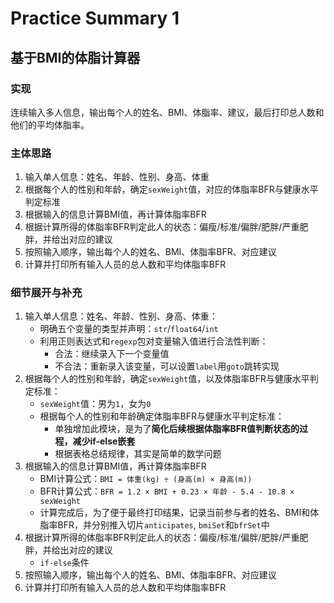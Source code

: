 # Practice Summary 1

## 基于BMI的体脂计算器
### 实现
连续输入多人信息，输出每个人的姓名、BMI、体脂率、建议，最后打印总人数和他们的平均体脂率。
### 主体思路
1. 输入单人信息：姓名、年龄、性别、身高、体重
2. 根据每个人的性别和年龄，确定`sexWeight`值，对应的体脂率BFR与健康水平判定标准
3. 根据输入的信息计算BMI值，再计算体脂率BFR
4. 根据计算所得的体脂率BFR判定此人的状态：偏瘦/标准/偏胖/肥胖/严重肥胖，并给出对应的建议
5. 按照输入顺序，输出每个人的姓名、BMI、体脂率BFR、对应建议
6. 计算并打印所有输入人员的总人数和平均体脂率BFR
### 细节展开与补充
1. 输入单人信息：姓名、年龄、性别、身高、体重：  
   - 明确五个变量的类型并声明：`str`/`float64`/`int`  
   - 利用正则表达式和`regexp`包对变量输入值进行合法性判断：
     - 合法：继续录入下一个变量值
     - 不合法：重新录入该变量，可以设置`label`用`goto`跳转实现  
2. 根据每个人的性别和年龄，确定`sexWeight`值，以及体脂率BFR与健康水平判定标准：  
   - `sexWeight`值：男为`1`，女为`0`
   - 根据每个人的性别和年龄确定体脂率BFR与健康水平判定标准：
     - 单独增加此模块，是为了**简化后续根据体脂率BFR值判断状态的过程，减少if-else嵌套**
     - 根据表格总结规律，其实是简单的数学问题
3. 根据输入的信息计算BMI值，再计算体脂率BFR
   - BMI计算公式：`BMI = 体重(kg) ÷ (身高(m) × 身高(m))`
   - BFR计算公式：`BFR = 1.2 × BMI + 0.23 × 年龄 - 5.4 - 10.8 × sexWeight`
   - 计算完成后，为了便于最终打印结果，记录当前参与者的姓名、BMI和体脂率BFR，并分别推入切片`anticipates`, `bmiSet`和`bfrSet`中
4. 根据计算所得的体脂率BFR判定此人的状态：偏瘦/标准/偏胖/肥胖/严重肥胖，并给出对应的建议
   - `if-else`条件
5. 按照输入顺序，输出每个人的姓名、BMI、体脂率BFR、对应建议
6. 计算并打印所有输入人员的总人数和平均体脂率BFR